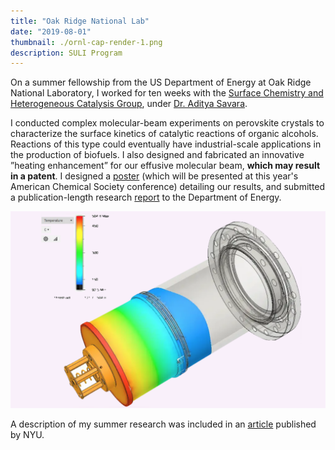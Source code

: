 ```yaml
---
title: "Oak Ridge National Lab"
date: "2019-08-01"
thumbnail: ./ornl-cap-render-1.png
description: SULI Program
---
```


On a summer fellowship from the US Department of Energy at Oak Ridge National Laboratory, I worked for ten weeks with the [Surface Chemistry and Heterogeneous Catalysis Group](https://www.ornl.gov/group/scg), under [Dr. Aditya Savara](https://www.ornl.gov/staff-profile/aditya-ashi-savara).

I conducted complex molecular-beam experiments on perovskite crystals to characterize the surface kinetics of catalytic reactions of organic alcohols. Reactions of this type could eventually have industrial-scale applications in the production of biofuels. I also designed and fabricated an innovative ”heating enhancement” for our effusive molecular beam, **which may result in a patent**. I designed a [poster](./ornl-poster.pdf) (which will be presented at this year's American Chemical Society conference) detailing our results, and submitted a publication-length research [report](./ornl-report.pdf) to the Department of Energy.

<div class="kg-card">

<img src='ornl-beam-1.png'></img>

</div>

A description of my summer research was included in an [article](https://engineering.nyu.edu/news/summer-internships-provide-students-career-enhancing-opportunities?fbclid=IwAR3tn3-nOPaOFZoPS41lPyfxWHvmeBC8G2EmWCXfmqIUSTXtF68cnr2YJk4) published by NYU.
